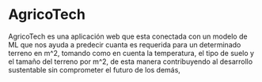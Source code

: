# AgricoTech
AgricoTech es una aplicación web que esta conectada con un modelo de ML que nos ayuda a predecir cuanta es requerida para un determinado terreno en m^2, tomando como en cuenta la temperatura, el tipo de suelo y el tamaño del terreno por m^2, de esta manera contribuyendo al desarrollo sustentable sin comprometer el futuro de los demás,

